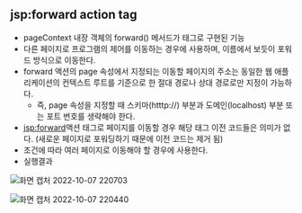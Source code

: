 ## jsp:forward action tag

- pageContext 내장 객체의 forward() 메서드가 태그로 구현된 기능
- 다른 페이지로 프로그램의 제어를 이동하는 경우에 사용하며, 이름에서 보듯이 포워드 방식으로 이동한다.
- forward 액션의 page 속성에서 지정되는 이동할 페이지의 주소는 동일한 웹 애플리케이션의 컨텍스트 루트를 기준으로 한 절대 경로나 상대 경로로만 지정이 가능하다.
    - 즉, page 속성을 지정할 때 스키마(htttp://) 부분과 도메인(localhost) 부분 또는 포트 번호를 생략해야 한다.
- <jsp:forward>액션 태그로 페이지를 이동할 경우 해당 태그 이전 코드들은 의미가 없다. (새로운 페이지로 포워딩하기 때문에 이전 코드는 제거 됨)
- 조건에 따라 여러 페이지로 이동해야 할 경우에 사용한다.
- 실행결과

![화면 캡처 2022-10-07 220703](https://user-images.githubusercontent.com/103228982/194560982-ba592b5d-9e37-4254-b1d5-9d8e2f031aec.png)


![화면 캡처 2022-10-07 220440](https://user-images.githubusercontent.com/103228982/194560669-59c8d9d6-7f90-484f-bf37-f9fb13b046de.png)
